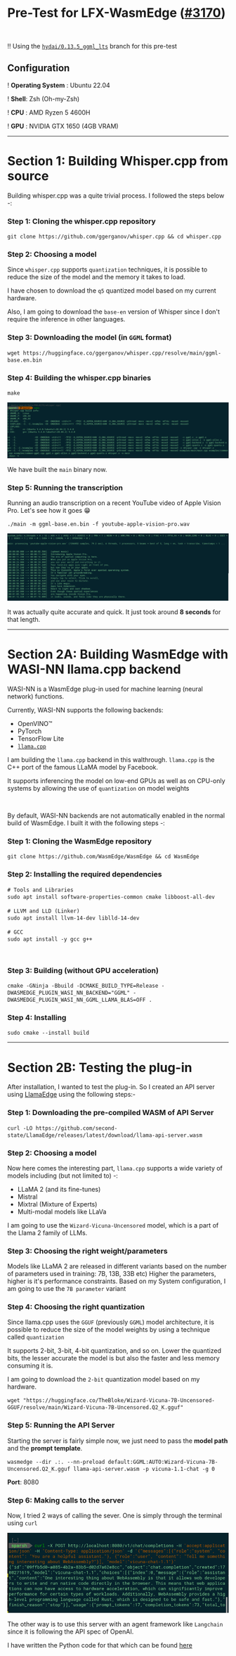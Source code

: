 # Pre-Test for LFX-WasmEdge ([#3170](https://github.com/WasmEdge/WasmEdge/issues/3170))

<br>

!! Using the [`hydai/0.13.5_ggml_lts`](https://github.com/WasmEdge/WasmEdge/tree/hydai/0.13.5_ggml_lts) branch for this pre-test




## Configuration

! **Operating System** : Ubuntu 22.04

! **Shell**: Zsh (Oh-my-Zsh)

! **CPU** : AMD Ryzen 5 4600H

! **GPU** : NVIDIA GTX 1650 (4GB VRAM)


<hr>


# Section 1: Building Whisper.cpp from source

Building whisper.cpp was a quite trivial process.
I followed the steps below -:


### Step 1: Cloning the whisper.cpp repository

```
git clone https://github.com/ggerganov/whisper.cpp && cd whisper.cpp
```
### Step 2: Choosing a model

Since `whisper.cpp` supports `quantization` techniques, it is possible to reduce the size of the model and the memory it takes to load.

I have chosen to download the `q5` quantized model based on my current hardware.

Also, I am going to download the `base-en` version of Whisper since I don't require the inference in other languages.


### Step 3: Downloading the model (in `GGML` format)

```
wget https://huggingface.co/ggerganov/whisper.cpp/resolve/main/ggml-base.en.bin
```

### Step 4: Building the whisper.cpp binaries

```
make
```

![](assets/building-whisper-cpp.png)

We have built the `main` binary now.

### Step 5: Running the transcription


Running an audio transcription on a recent YouTube video of Apple Vision Pro. Let's see how it goes :grin:

```
./main -m ggml-base.en.bin -f youtube-apple-vision-pro.wav
```

![](assets/transcription.png)

It was actually quite accurate and quick. It just took around **8 seconds** for that length.

<hr>

# Section 2A: Building WasmEdge with WASI-NN llama.cpp backend


WASI-NN is a WasmEdge plug-in used for machine learning (neural network) functions.

Currently, WASI-NN supports the following backends:
- OpenVINO™ 
- PyTorch
- TensorFlow Lite 
- [`llama.cpp`](https://github.com/ggerganov/llama.cpp)

I am building the `llama.cpp` backend in this walthrough. 
`llama.cpp` is the C++ port of the famous LLaMA model by Facebook. 

It supports inferencing the model on low-end GPUs as well as on CPU-only systems by allowing the use of `quantization` on model weights

<br>

By default, WASI-NN backends are not automatically enabled in the normal build of WasmEdge. 
I built it with the following steps -:


### Step 1: Cloning the WasmEdge repository 

```
git clone https://github.com/WasmEdge/WasmEdge && cd WasmEdge
```


### Step 2: Installing the required dependencies</summary>

```
# Tools and Libraries
sudo apt install software-properties-common cmake libboost-all-dev

# LLVM and LLD (Linker)
sudo apt install llvm-14-dev liblld-14-dev

# GCC
sudo apt install -y gcc g++
```

<br>

### Step 3: Building (without GPU acceleration)

```
cmake -GNinja -Bbuild -DCMAKE_BUILD_TYPE=Release -DWASMEDGE_PLUGIN_WASI_NN_BACKEND="GGML" -DWASMEDGE_PLUGIN_WASI_NN_GGML_LLAMA_BLAS=OFF .
```

### Step 4: Installing
```
sudo cmake --install build
```

<hr>

# Section 2B: Testing the plug-in

After installation, I wanted to test the plug-in. So I created an API server using [LlamaEdge](https://github.com/second-state/LlamaEdge) using the following steps:- 

### Step 1: Downloading the pre-compiled WASM of API Server
```
curl -LO https://github.com/second-state/LlamaEdge/releases/latest/download/llama-api-server.wasm
```

### Step 2: Choosing a model

Now here comes the interesting part, `llama.cpp` supports a wide variety of models including (but not limited to) -:

- LLaMA 2 (and its fine-tunes)
- Mistral
- Mixtral (Mixture of Experts)
- Multi-modal models like LLaVa

I am going to use the `Wizard-Vicuna-Uncensored` model, which is a part of the Llama 2 family of LLMs.

### Step 3: Choosing the right weight/parameters

Models like LLaMA 2 are released in different variants based on the number of parameters used in training: 7B, 13B, 33B etc)
Higher the parameters, higher is it's performance constraints. 
Based on my System configuration, I am going to use the `7B parameter` variant

### Step 4: Choosing the right quantization

Since llama.cpp uses the ``GGUF`` (previously `GGML`) model architecture, it is possible to reduce the size of the model weights by using a technique called `quantization`

It supports 2-bit, 3-bit, 4-bit quantization, and so on.
Lower the quantized bits, the lesser accurate the model is but also the faster and less memory consuming it is.

I am going to download the `2-bit` quantization model based on my hardware.

```
wget "https://huggingface.co/TheBloke/Wizard-Vicuna-7B-Uncensored-GGUF/resolve/main/Wizard-Vicuna-7B-Uncensored.Q2_K.gguf"
```

### Step 5: Running the API Server

Starting the server is fairly simple now, we just need to pass the **model path** and the **prompt template**.

```
wasmedge --dir .:. --nn-preload default:GGML:AUTO:Wizard-Vicuna-7B-Uncensored.Q2_K.gguf llama-api-server.wasm -p vicuna-1.1-chat -g 0
```
**Port**: 8080

### Step 6: Making calls to the server

Now, I tried 2 ways of calling the sever. One is simply through the terminal using `curl`

![curl-to-server-with-prompt](assets/curl-to-server-with-prompt.png)

The other way is to use this server with an agent framework like `Langchain` since it is following the API spec of OpenAI.

I have written the Python code for that which can be found [here](langchain-example/index.py)

